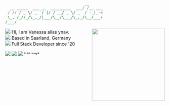 ```hs
                                   __      
  __ _____  ___ __  _________  ___/ /__ ___
 / // / _ \/ _ `/ |/ / __/ _ \/ _  / -_|_-<
 \_, /_//_/\_,_/|___/\__/\___/\_,_/\__/___/
/___/                                          
```


<img align='right' src="https://user-images.githubusercontent.com/66949634/218949714-20650827-1dd3-441f-af6e-589f5c38adec.gif" width="230">

<img src="https://img.icons8.com/tiny-glyph/16/ec8e2c/user.png"/> Hi, I am Vanessa alias ynav.  
<img src="https://img.icons8.com/tiny-glyph/16/ec8e2c/user-location.png"/> Based in Saarland, Germany  
<img src="https://img.icons8.com/tiny-glyph/16/ec8e2c/approval.png"/> Full Stack Developer since '20  
  

<img src="https://img.icons8.com/ios-filled/50/737373/c-sharp-logo.png"/> <img src="https://img.icons8.com/ios-filled/50/737373/xamarin.png"/> <img src="https://img.icons8.com/tiny-glyph/16/737373/bug.png"/> ᶠʳᵉᵉ ᵇᵘᵍˢ
